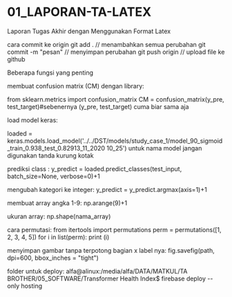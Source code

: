 # 01_LAPORAN-TA-LATEX
 Laporan Tugas Akhir dengan Menggunakan Format Latex
 
 cara commit ke origin
 git add . // menambahkan semua perubahan
 git commit -m "pesan" // menyimpan perubahan
 git push origin // upload file ke github


Beberapa fungsi yang penting


membuat confusion matrix (CM) dengan library:

from sklearn.metrics import confusion_matrix
CM = confusion_matrix(y_pre, test_target)#sebenernya (y_pre, test_target) cuma biar sama aja

load model keras:

loaded = keras.models.load_model('../../DST/models/study_case_1/model_90_sigmoid_train_0.938_test_0.82913_11_2020 10_25')
untuk nama model jangan digunakan tanda kurung kotak


prediksi class :
y_predict = loaded.predict_classes(test_input, batch_size=None, verbose=0)+1


mengubah kategori ke integer:
y_predict = y_predict.argmax(axis=1)+1

membuat array angka 1-9:
np.arange(9)+1

ukuran array:
np.shape(nama_array)

cara permutasi:
from itertools import permutations 
perm = permutations([1, 2, 3, 4, 5]) 
for i in list(perm): 
    print (i) 
    
menyimpan gambar tanpa terpotong bagian x label nya:
fig.savefig(path, dpi=600, bbox_inches = "tight")

folder untuk deploy:
alfa@alinux:/media/alfa/DATA/MATKUL/TA BROTHER/05_SOFTWARE/Transformer Health Index$ 
firebase deploy --only hosting

